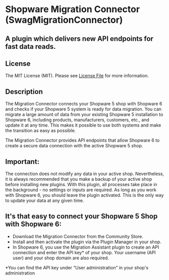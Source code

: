 # Shopware Migration Connector (SwagMigrationConnector)

## A plugin which delivers new API endpoints for fast data reads.

## License

The MIT License (MIT). Please see [License File](LICENSE) for more information.

## Description

The Migration Connector connects your Shopware 5 shop with Shopware 6 and checks if your Shopware 5 system is ready for data migration. You can migrate a large amount of data from your existing Shopware 5 installation to Shopware 6, including products, manufacturers, customers, etc., and update it at any time. This makes it possible to use both systems and make the transition as easy as possible.



The Migration Connector provides API endpoints that allow Shopware 6 to create a secure data connection with the active Shopware 5 shop.



## Important:

The connection does not modify any data in your active shop. Nevertheless, it is always recommended that you make a backup of your active shop before installing new plugins. With this plugin, all processes take place in the background - no settings or inputs are required. As long as you work with Shopware 6, you should leave the plugin activated. This is the only way to update your data at any given time.



## It's that easy to connect your Shopware 5 Shop with Shopware 6: 



- Download the Migration Connector from the Community Store.
- Install and then activate the plugin via the Plugin Manager in your shop.
- In Shopware 6, you use the Migration Assistant plugin to create an API connection and enter the API key* of your shop. Your username (API user) and your shop domain are also required.
 

*You can find the API key under “User administration” in your shop's administration